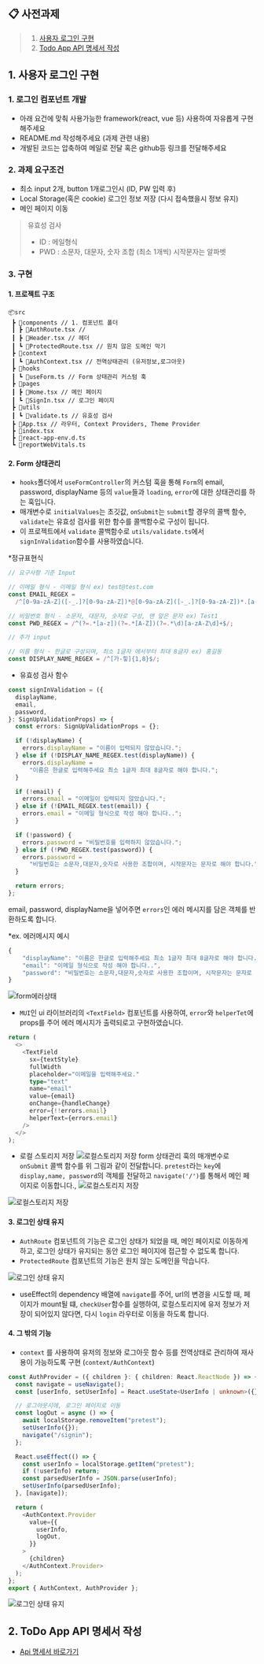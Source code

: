 ## 📋 사전과제

> 1. [사용자 로그인 구현](https://github.com/ohtaekwon/pretest#1-%EC%82%AC%EC%9A%A9%EC%9E%90-%EB%A1%9C%EA%B7%B8%EC%9D%B8-%EA%B5%AC%ED%98%84)
> 2. [Todo App API 명세서 작성](https://github.com/ohtaekwon/pretest#2-todo-app-api-%EB%AA%85%EC%84%B8%EC%84%9C-%EC%9E%91%EC%84%B1)

## 1. 사용자 로그인 구현

### 1. 로그인 컴포넌트 개발

- 아래 요건에 맞춰 사용가능한 framework(react, vue 등) 사용하여 자유롭게 구현해주세요
- README.md 작성해주세요 (과제 관련 내용)
- 개발된 코드는 압축하여 메일로 전달 혹은 github등 링크를 전달해주세요

### 2. 과제 요구조건

- 최소 input 2개, button 1개로그인시 (ID, PW 입력 후)
- Local Storage(혹은 cookie) 로그인 정보 저장 (다시 접속했을시 정보 유지)
- 메인 페이지 이동

> 유효성 검사
>
> - ID : 메일형식
> - PWD : 소문자, 대문자, 숫자 조합 (최소 1개씩) 시작문자는 알파벳

### 3. 구현

#### 1. 프로젝트 구조

```
📦src
 ┣ 📂components // 1. 컴포넌트 폴더
 ┃ ┣ 📜AuthRoute.tsx //
 ┃ ┣ 📜Header.tsx // 헤더
 ┃ ┗ 📜ProtectedRoute.tsx // 원치 않은 도메인 막기
 ┣ 📂context
 ┃ ┗ 📜AuthContext.tsx // 전역상태관리 (유저정보,로그아웃)
 ┣ 📂hooks
 ┃ ┗ 📜useForm.ts // Form 상태관리 커스텀 훅
 ┣ 📂pages
 ┃ ┣ 📜Home.tsx // 메인 페이지
 ┃ ┗ 📜SignIn.tsx // 로그인 페이지
 ┣ 📂utils
 ┃ ┗ 📜validate.ts // 유효성 검사
 ┣ 📜App.tsx // 라우터, Context Providers, Theme Provider
 ┣ 📜index.tsx
 ┣ 📜react-app-env.d.ts
 ┗ 📜reportWebVitals.ts
```

#### 2. Form 상태관리

- `hooks`폴더에서 `useFormController`의 커스텀 훅을 통해 `Form`의 email, password, displayName 등의 `value`들과 `loading`, `error`에 대한 상태관리를 하는 훅입니다.
- 매개변수로 `initialValues`는 초깃값, `onSubmit`는 `submit`할 경우의 콜백 함수, `validate`는 유효성 검사를 위한 함수를 콜백함수로 구성이 됩니다.
- 이 프로젝트에서 `validate` 콜백함수로 `utils/validate.ts`에서 `signInValidation`함수를 사용하였습니다.

\*정규표현식

```ts
// 요구사항 기준 Input

// 이메일 형식 - 이메일 형식 ex) test@test.com
const EMAIL_REGEX =
  /^[0-9a-zA-Z]([-_.]?[0-9a-zA-Z])*@[0-9a-zA-Z]([-_.]?[0-9a-zA-Z])*.[a-zA-Z]{2,3}$/i;

// 비밀번호 형식 - 소문자, 대문자, 숫자로 구성, 맨 앞은 문자 ex) Test1
const PWD_REGEX = /^(?=.*[a-z])(?=.*[A-Z])(?=.*\d)[a-zA-Z\d]+$/;

// 추가 input

// 이름 형식 - 한글로 구성되며, 최소 1글자 에서부터 최대 8글자 ex) 홍길동
const DISPLAY_NAME_REGEX = /^[가-힣]{1,8}$/;
```

- 유효성 검사 함수

```ts
const signInValidation = ({
  displayName,
  email,
  password,
}: SignUpValidationProps) => {
  const errors: SignUpValidationProps = {};

  if (!displayName) {
    errors.displayName = "이름이 입력되지 않았습니다.";
  } else if (!DISPLAY_NAME_REGEX.test(displayName)) {
    errors.displayName =
      "이름은 한글로 입력해주세요 최소 1글자 최대 8글자로 해야 합니다.";
  }

  if (!email) {
    errors.email = "이메일이 입력되지 않았습니다.";
  } else if (!EMAIL_REGEX.test(email)) {
    errors.email = "이메일 형식으로 작성 해야 합니다..";
  }

  if (!password) {
    errors.password = "비밀번호를 입력하지 않았습니다.";
  } else if (!PWD_REGEX.test(password)) {
    errors.password =
      "비밀번호는 소문자,대문자,숫자로 사용한 조합이며, 시작문자는 문자로 해야 합니다.";
  }

  return errors;
};
```

email, password, displayName을 넣어주면 `errors`인 에러 메시지를 담은 객체를 반환하도록 합니다.

\*ex. 에러메시지 예시

```js
{
    "displayName": "이름은 한글로 입력해주세요 최소 1글자 최대 8글자로 해야 합니다.",
    "email": "이메일 형식으로 작성 해야 합니다..",
    "password": "비밀번호는 소문자,대문자,숫자로 사용한 조합이며, 시작문자는 문자로 해야 합니다."
}

```

![form에러상태](./assets/form1.png)

- `MUI`인 ui 라이브러리의 `<TextField>` 컴포넌트를 사용하여, `error`와 `helperTet`에 props를 주어 에러 메시지가 출력되로고 구현하였습니다.

```ts
return (
  <>
    <TextField
      sx={textStyle}
      fullWidth
      placeholder="이메일을 입력해주세요."
      type="text"
      name="email"
      value={email}
      onChange={handleChange}
      error={!!errors.email}
      helperText={errors.email}
    />
  </>
);
```

- 로컬 스토리지 저장
  ![로컬스토리지 저장](./assets/localstoreage2.png)
  form 상태관리 훅의 매개변수로 `onSubmit` 콜백 함수를 위 그림과 같이 전달합니다. `pretest`라는 `key`에 `display,name, password`의 객체를 전달하고 `navigate('/')`를 통해서 메인 페이지로 이동합니다.,
  ![로컬스토리지 저장](./assets/localstoreage1.png)

![로컬스토리지 저장](./assets/localstoreage.png)

#### 3. 로그인 상태 유지

- `AuthRoute` 컴포넌트의 기능은 로그인 상태가 되었을 때, 메인 페이지로 이동하게 하고, 로그인 상태가 유지되는 동안 로그인 페이지에 접근할 수 없도록 합니다.
- `ProtectedRoute` 컴포넌트의 기능은 원치 않는 도메인을 막습니다.

![로그인 상태 유지](./assets/login.png)

- useEffect의 dependency 배열에 `navigate`를 주어, url의 변경을 시도할 때, 페이지가 mount될 떄, `checkUser`함수를 실행하여, 로컬스토리지에 유저 정보가 저장이 되어있지 않다면, 다시 `login` 라우터로 이동을 하도록 합니다.

#### 4. 그 밖의 기능

- `context` 를 사용하여 유저의 정보와 로그아웃 함수 등를 전역상태로 관리하여 재사용이 가능하도록 구현 (`context/AuthContext`)

```ts
const AuthProvider = ({ children }: { children: React.ReactNode }) => {
  const navigate = useNavigate();
  const [userInfo, setUserInfo] = React.useState<UserInfo | unknown>({});

  // 로그아웃시에, 로그인 페이지로 이동
  const logOut = async () => {
    await localStorage.removeItem("pretest");
    setUserInfo({});
    navigate("/signin");
  };

  React.useEffect(() => {
    const userInfo = localStorage.getItem("pretest");
    if (!userInfo) return;
    const parsedUserInfo = JSON.parse(userInfo);
    setUserInfo(parsedUserInfo);
  }, [navigate]);

  return (
    <AuthContext.Provider
      value={{
        userInfo,
        logOut,
      }}
    >
      {children}
    </AuthContext.Provider>
  );
};
export { AuthContext, AuthProvider };
```

![로그인 상태 유지](./assets/finish.png)

## 2. ToDo App API 명세서 작성

- [Api 명세서 바로가기](https://github.com/ohtaekwon/pretest/wiki)
